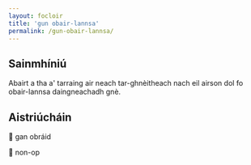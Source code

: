 ```yaml
---
layout: focloir
title: 'gun obair-lannsa'
permalink: /gun-obair-lannsa/
---
```


## Sainmhíniú

Abairt a tha a' tarraing air neach tar-ghnèitheach nach eil airson dol fo obair-lannsa daingneachadh gnè.

## Aistriúcháin

&#x1f3f4;&#xe0067;&#xe0062;&#xe0073;&#xe0063;&#xe0074;&#xe007f; gan obráid

&#x1f3f4;&#xe0067;&#xe0062;&#xe0065;&#xe006e;&#xe0067;&#xe007f; non-op
